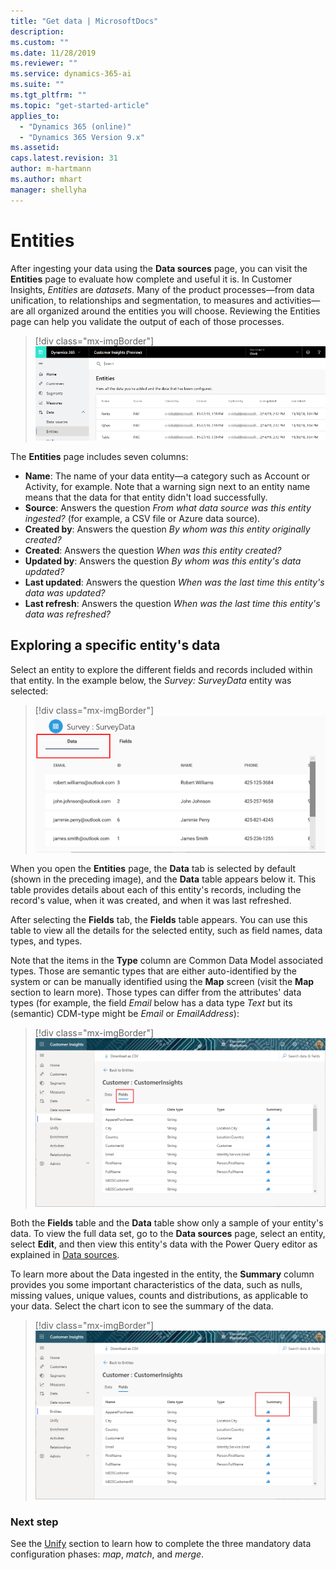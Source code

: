 ```yaml
---
title: "Get data | MicrosoftDocs"
description: 
ms.custom: ""
ms.date: 11/28/2019
ms.reviewer: ""
ms.service: dynamics-365-ai
ms.suite: ""
ms.tgt_pltfrm: ""
ms.topic: "get-started-article"
applies_to: 
  - "Dynamics 365 (online)"
  - "Dynamics 365 Version 9.x"
ms.assetid: 
caps.latest.revision: 31
author: m-hartmann
ms.author: mhart
manager: shellyha
---
```

# Entities

After ingesting your data using the **Data sources** page, you can visit the **Entities** page to evaluate how complete and useful it is. In Customer Insights, *Entities* are *datasets*. Many of the product processes—from data unification, to relationships and segmentation, to measures and activities—are all organized around the entities you will choose. Reviewing the Entities page can help you validate the output of each of those processes. 

> [!div class="mx-imgBorder"] 
> ![Entities page and seven columns](media/scorecard-entities-import-data.png "Entities page and seven columns")

The **Entities** page includes seven columns: 
- **Name**: The name of your data entity—a category such as Account or Activity, for example. Note that a warning sign next to an entity name means that the data for that entity didn't load successfully. 
- **Source**: Answers the question *From what data source was this entity ingested?* (for example, a CSV file or Azure data source).
- **Created by**: Answers the question *By whom was this entity originally created?*
- **Created**: Answers the question *When was this entity created?*
- **Updated by**: Answers the question *By whom was this entity's data updated?*
- **Last updated**: Answers the question *When was the last time this entity's data was updated?*
- **Last refresh**: Answers the question *When was the last time this entity's data was refreshed?*

## Exploring a specific entity's data


Select an entity to explore the different fields and records included within that entity. In the example below, the *Survey: SurveyData* entity was selected:

> [!div class="mx-imgBorder"] 
> ![Select an entity](media/data-manager-entities-data.png "Select an entity")

When you open the **Entities** page, the **Data** tab is selected by default (shown in the preceding image), and the **Data** table appears below it. This table provides details about each of this entity's records, including the record's value, when it was created, and when it was last refreshed.

After selecting the **Fields** tab, the **Fields** table appears. You can use this table to view all the details for the selected entity, such as field names, data types, and types. 

Note that the items in the **Type** column are Common Data Model associated types. Those are semantic types that are either auto-identified by the system or can be manually identified using the **Map** screen (visit the **Map** section to learn more). Those types can differ from the attributes' data types (for example, the field *Email* below has a data type *Text* but its (semantic) CDM-type might be *Email* or *EmailAddress*):

> [!div class="mx-imgBorder"] 
> ![Fields table](media/data-manager-entities-fields.PNG "Fields table")

Both the **Fields** table and the **Data** table show only a sample of your entity's data. To view the full data set, go to the **Data sources** page, select an entity, select **Edit**, and then view this entity's data with the Power Query editor as explained in [Data sources](pm-data-sources.md).

To learn more about the Data ingested in the entity, the **Summary** column provides you some important characteristics of the data, such as nulls, missing values, unique values, counts and distributions, as applicable to your data.
Select the chart icon to see the summary of the data.

> [!div class="mx-imgBorder"]
> ![Summary symbol](media/data-manager-entities-summary.png "Data summary table")

### Next step

See the [Unify](pm-configure-data.md) section to learn how to complete the three mandatory data configuration phases: *map*, *match*, and *merge*.
